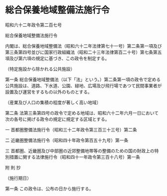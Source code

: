 # 総合保養地域整備法施行令

昭和六十二年政令第二百七号

総合保養地域整備法施行令

内閣は、総合保養地域整備法（昭和六十二年法律第七十一号）第二条第一項及び第三条第四号並びに国家行政組織法（昭和二十三年法律第百二十号）第七条第五項及び第六項の規定に基づき、この政令を制定する。

（特定施設から除かれる公共施設）

第一条 総合保養地域整備法（以下「法」という。）第二条第一項の政令で定める公共施設は、道路、下水道、公園、緑地、広場及び飛行場であつて民間事業者が設置及び運営をするもの以外のものとする。

（産業及び人口の集積の程度が著しく高い地域）

第二条 法第三条第四号の政令で定める地域は、昭和六十二年六月一日において次の各号に掲げる政令の規定に規定する区域とする。

一 首都圏整備法施行令（昭和三十二年政令第三百三十三号）第二条

二 近畿圏整備法施行令（昭和四十年政令第百五十九号）第一条

三 首都圏、近畿圏及び中部圏の近郊整備地帯等の整備のための国の財政上の特別措置に関する法律施行令（昭和四十一年政令第三百十八号）第一条

附 則 抄

（施行期日）

第一条 この政令は、公布の日から施行する。
